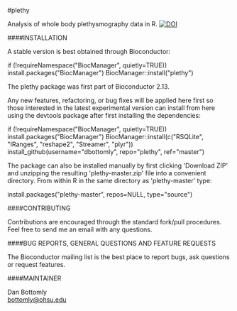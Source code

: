 #plethy


Analysis of whole body plethysmography data in R. [![DOI](https://zenodo.org/badge/doi/10.5281/zenodo.12570.png)](http://dx.doi.org/10.5281/zenodo.12570)

####INSTALLATION

A stable version is best obtained through Bioconductor:

if (!requireNamespace("BiocManager", quietly=TRUE))
    install.packages("BiocManager")
BiocManager::install("plethy")

The plethy package was first part of Bioconductor 2.13.

Any new features, refactoring, or bug fixes will be applied here first so those interested in the latest
experimental version can install from here using the devtools package after first installing the dependencies:

if (!requireNamespace("BiocManager", quietly=TRUE))
    install.packages("BiocManager")
BiocManager::install(c("RSQLite", "IRanges", "reshape2", "Streamer", "plyr"))  
install_github(username="dbottomly", repo="plethy", ref="master")

The package can also be installed manually by first clicking 'Download ZIP' and unzipping the resulting 'plethy-master.zip'
file into a convenient directory.  From within R in the same directory as 'plethy-master' type:

install.packages("plethy-master", repos=NULL, type="source")

####CONTRIBUTING

Contributions are encouraged through the standard fork/pull procedures.  Feel free to send me an email with any 
questions.

####BUG REPORTS, GENERAL QUESTIONS AND FEATURE REQUESTS

The Bioconductor mailing list is the best place to report bugs, ask questions or request features.

####MAINTAINER

Dan Bottomly  
bottomly@ohsu.edu
